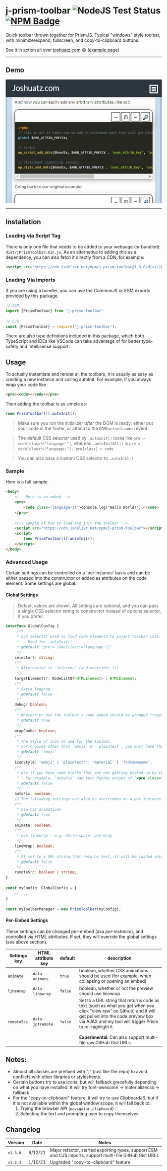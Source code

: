 # j-prism-toolbar ![NodeJS Test Status](https://github.com/joshuatz/j-prism-toolbar/workflows/Node.js%20CI/badge.svg) [![NPM Badge](https://img.shields.io/npm/v/j-prism-toolbar)](https://www.npmjs.com/package/j-prism-toolbar)
Quick toolbar thrown together for PrismJS. Typical "windows" style toolbar, with minimize/expand, fullscreen, and copy-to-clipboard buttons.

See it in action all over [joshuatz.com](https://joshuatz.com/) 😄 ([example page](https://joshuatz.com/posts/2019/coding-a-css-theme-switcher-a-multitude-of-web-dev-options/))


---

## Demo
![Demo GIF](https://github.com/joshuatz/j-prism-toolbar/raw/main/demo-assets/j_prism_toolbar-Demo.gif "j-prism-toolbar demo")

---


## Installation
### Loading via Script Tag
There is only one file that needs to be added to your webpage (or bundled): `dist/jPrismToolbar.min.js`. As an alternative to adding this as a dependency, you can also fetch it directly from a CDN, for example:

```html
<script src="https://cdn.jsdelivr.net/npm/j-prism-toolbar@1.3.0/dist/jPrismToolbar.min.js"></script>
```

### Loading Via Imports
If you are using a bundler, you can use the CommonJS or ESM exports provided by this package.

```js
// ESM
import {PrismToolbar} from 'j-prism-toolbar'

// CJS
const {PrismToolbar} = require('j-prism-toolbar');
```

There are also type definitions included in this package, which both TypeScript and IDEs like VSCode can take advantage of for better type-safety and Intellisense support.

## Usage

To actually instantiate and render all the toolbars, it is usually as easy as creating a new instance and calling autoInit. For example, if you always wrap your code like

```html
<pre><code></code></pre>
````

Then adding the toolbar is as simple as:

```js
(new PrismToolbar()).autoInit();
```

> Make sure you run the initializer *after* the DOM is ready; either put your code in the footer, or attach to the `DOMContentLoaded` event.

> The default CSS selector used by `.autoInit()` looks like `pre > code[class*="language-"]`, whereas `.autoInitAll()` is `pre > code[class*="language-"], pre[class] > code`

> You can also pass a custom CSS selector to `.autoInit()`

### Sample
Here is a full sample:

```html
<body>
    <!-- Here is an embed -->
    <pre>
        <code class="language-js">console.log('Hello World!');</code>
    </pre>

    <!-- Sample of how to load and init the toolbar -->
    <script src="https://cdn.jsdelivr.net/npm/j-prism-toolbar"></script>
    <script>
        (new PrismToolbar()).autoInit();
    </script>
</body>
```

### Advanced Usage
Certain settings can be controlled on a 'per instance' basis and can be either passed into the constructor or added as attributes on the code element. Some settings are global.

#### Global Settings
> Default values are shown. All settings are optional, and you can pass a single CSS selector string to constructor instead of options.selector, if you prefer.

```ts
interface GlobalConfig {
     /**
     * CSS selector used to find code elements to inject toolbar into.
     *  - Used for .autoInit()
     * @default 'pre > code[class*="language-"]'
     */
    selector?: string;
    /**
     * Alternative to `selector` (and overrides it)
     */
    targetElements?: NodeListOf<HTMLElement> | HTMLElement;
    /**
     * Extra logging
     * @default false
     */
    debug: boolean;
    /**
     * Whether or not the toolbar + code embed should be wrapped *together* in wrapper, or just have toolbar and code elem be sibling
     * @default true
     */
    wrapCombo: boolean;
    /**
     * The style of icon to use for the toolbar.
     * For choices other than `emoji` or `plaintext`, you must have the font pack installed.
     * @default 'emoji'
     */
    iconStyle: 'emoji' | 'plaintext' | 'material' | 'fontawesome';
    /**
     * Use if you have code blocks that are not getting picked up by the Prism highlighter, because they don't adhere to the standard.
     * - For example, `autoFix` can turn Pandoc output of `<pre class="js"><code></code></pre>` into the correct standard of `<pre><code class="language-js"></code></pre>`, and then re-highlight it with Prism.
     * @default false
     */
    autoFix: boolean;
    // The following settings can also be overridden on a per-instance basis, through HTML attributes
    /**
     * Use CSS animations
     * @default true
     */
    animate: boolean;
    /**
     * Use linewrap - e.g. white-space: pre-wrap
     */
    lineWrap: boolean;
    /**
     * If set to a URL string that returns text, it will be loaded into the embed
     * @default false
     */
    remoteSrc: boolean | string;
}

const myConfig: GlobalConfig = {
    // ...
}

const myToolbarManager = new PrismToolbar(myConfig);
```

#### Per-Embed Settings

These settings can be changed per-embed (aka *per-instance*), and controlled via HTML attributes. If set, they will override the global settings (see above section).

Settings key | HTML attribute key | default | description
--- | --- | --- | ----
`animate` | `data-animate` | `true` | boolean, whether CSS animations should be used (for example, when collapsing or opening an embed)
`lineWrap` | `data-linewrap` | `false` | boolean, whether or not the preview should use linewrap
`remoteSrc` | `data-jptremote` | `false` | Set to a URL string that returns code as text (such as what you get when you click "view raw" on Github) and it will get pulled into the code preview box via AJAX and my tool will trigger Prism to re-highlight it.<br/><br/><strong>Experimental:</strong> Can also support multi-file raw GitHub Gist URLs.

## Notes:

 -  Almost all classes are prefixed with "j" (just like the repo) to avoid conflicts with other libraries or stylesheets.
 -  Certain buttons try to use icons, but will fallback gracefully depending on what you have installed. It will try font-awesome -> materializecss -> fallback
 -  For the "copy-to-clipboard" feature, it will try to use ClipboardJS, but if it is not available within the global window scope, it will fall back to:
     1. Trying the browser API (`navigator.clipboard`)
     2. Selecting the text and prompting user to copy themselves

## Changelog
Version | Date | Notes
--- | --- | ---
`v1.3.0` | 6/12/21| Major refactor, started exporting types, support ESM and CJS imports, support multi-file GitHub Gist URLs
`v1.2.3` | 1/10/21 | Upgraded "copy-to-clipboard" feature